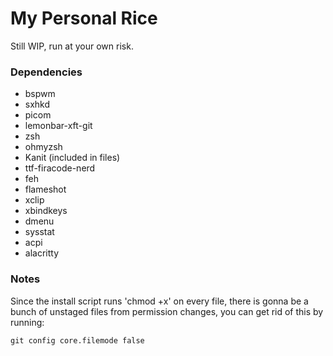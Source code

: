 # My Personal Rice

Still WIP, run at your own risk.

### Dependencies
- bspwm
- sxhkd
- picom
- lemonbar-xft-git
- zsh
- ohmyzsh
- Kanit (included in files)
- ttf-firacode-nerd
- feh
- flameshot
- xclip
- xbindkeys
- dmenu
- sysstat
- acpi
- alacritty

### Notes

Since the install script runs 'chmod +x' on every file, there is
gonna be a bunch of unstaged files from permission changes, you can
get rid of this by running:
```
git config core.filemode false
```

